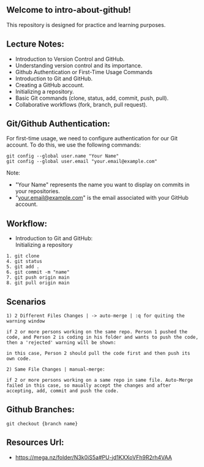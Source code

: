 ## Welcome to intro-about-github!

This repository is designed for practice and learning purposes.

## Lecture Notes:              

* Introduction to Version Control and GitHub.     
* Understanding version control and its importance.   
* Github Authentication or First-Time Usage Commands
* Introduction to Git and GitHub.                 
* Creating a GitHub account.                      
* Initializing a repository.                      
* Basic Git commands (clone, status, add, commit, push, pull).                                        
* Collaborative workflows (fork, branch, pull request).

## Git/Github Authentication:
For first-time usage, we need to configure authentication for our Git account. To do this, we use the following commands:

```
git config --global user.name "Your Name"
git config --global user.email "your.email@example.com"
```
Note:

* "Your Name" represents the name you want to display on commits in your repositories.        
* "your.email@example.com" is the email associated with your GitHub account.

## Workflow:

* Introduction to Git and GitHub:     
    Initializing a repository   

```
1. git clone    
4. git status   
5. git add .    
6. git commit -m "name"     
7. git push origin main     
8. git pull origin main     
```

## Scenarios
```
1) 2 Different Files Changes | -> auto-merge | :q for quiting the warning window

if 2 or more persons working on the same repo. Person 1 pushed the code, and Person 2 is coding in his folder and wants to push the code, then a 'rejected' warning will be shown:

in this case, Person 2 should pull the code first and then push its own code.
```

```
2) Same File Changes | manual-merge:

if 2 or more persons working on a same repo in same file. Auto-Merge failed in this case, so maually accept the changes and after accepting, add, commit and push the code.

```
## Github Branches:

```
git checkout {branch name}
``` 

## Resources Url:
* https://mega.nz/folder/N3k0iS5a#PU-jd1KXXoVFh9R2rh4VAA

